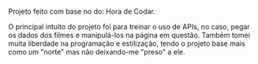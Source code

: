 Projeto feito com base no do: Hora de Codar.

O principal intuito do projeto foi para treinar o uso de APIs, no caso, pegar os dados dos filmes e manipulá-los na página em questão. Também tomei muita liberdade na programação e estilização, tendo o projeto base mais como um "norte" mas não deixando-me "preso" a ele.